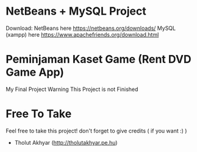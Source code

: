 # NetBeans + MySQL Project
Download:
NetBeans here https://netbeans.org/downloads/
MySQL (xampp) here https://www.apachefriends.org/download.html

# Peminjaman Kaset Game (Rent DVD Game App)
My Final Project
Warning This Project is not Finished

# Free To Take
Feel free to take this project! don't forget to give credits ( if you want :) )

- Tholut Akhyar (http://tholutakhyar.pe.hu)
